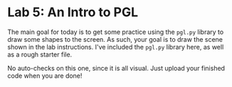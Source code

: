 # Lab 5: An Intro to PGL

The main goal for today is to get some practice using the `pgl.py` library to draw some shapes to the screen. As such, your goal is to draw the scene shown in the lab instructions. I've included the `pgl.py` library here, as well as a rough starter file.

No auto-checks on this one, since it is all visual. Just upload your finished code when you are done!
